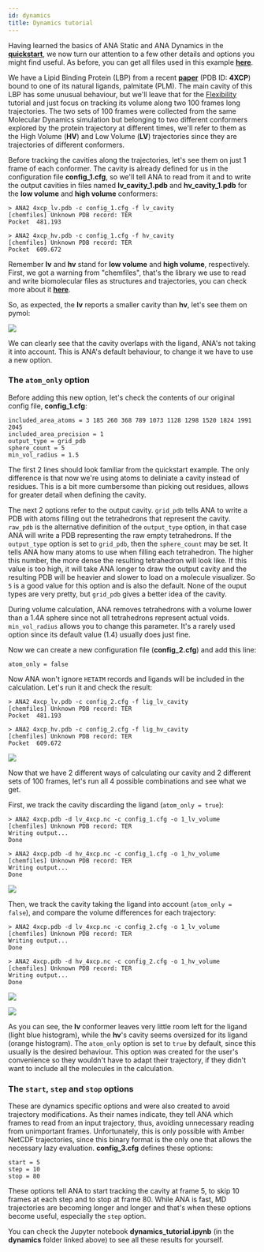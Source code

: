 ```yaml
---
id: dynamics
title: Dynamics tutorial
---
```


Having learned the basics of ANA Static and ANA Dynamics in the [**quickstart**](quickstart.html),
we now turn our attention to a few other details and options you might find useful.
As before, you can get all files used in this example [**here**](https://github.com/anadynamics/ANA2/tree/master/aux/dynamics).

We have a Lipid Binding Protein (LBP) from a recent [**paper**](https://pubmed.ncbi.nlm.nih.gov/31365253/)
(PDB ID: **4XCP**) bound to one of its natural ligands, palmitate (PLM). The main cavity of this LBP has
some unusual behaviour, but we'll leave that for the [Flexibility](flexibility.html) tutorial and just
focus on tracking its volume along two 100 frames long trajectories. The two sets of 100 frames were
collected from the same Molecular Dynamics simulation but belonging to two different conformers explored by the protein
trajectory at different times, we'll refer to them as the High Volume (**HV**) and Low Volume (**LV**) trajectories
since they are trajectories of different conformers.

Before tracking the cavities along the trajectories, let's see them on just 1 frame of each conformer. The cavity is
already defined for us in the configuration file **config_1.cfg**, so we'll tell ANA to read from it and to write
the output cavities in files named **lv_cavity_1.pdb** and **hv_cavity_1.pdb** for the **low volume** and **high volume**
conformers:

```
> ANA2 4xcp_lv.pdb -c config_1.cfg -f lv_cavity
[chemfiles] Unknown PDB record: TER
Pocket  481.193

> ANA2 4xcp_hv.pdb -c config_1.cfg -f hv_cavity
[chemfiles] Unknown PDB record: TER
Pocket  609.672
```

Remember **lv** and **hv** stand for **low volume** and **high volume**, respectively. First, we got a warning
from "chemfiles", that's the library we use to read and write biomolecular files as structures
and trajectories, you can check more about it [**here**](http://chemfiles.org/).

So, as expected, the **lv** reports a smaller cavity than **hv**, let's see them on pymol:

![](assets/dynamics/dynamics.png)

We can clearly see that the cavity overlaps with the ligand, ANA's not taking it into account.
This is ANA's default behaviour, to change it we have to use a new option.

### The `atom_only` option

Before adding this new option, let's check the contents of our original config file, **config_1.cfg**:

```
included_area_atoms = 3 185 260 368 789 1073 1128 1298 1520 1824 1991 2045 
included_area_precision = 1
output_type = grid_pdb 
sphere_count = 5
min_vol_radius = 1.5
```

The first 2 lines should look familiar from the quickstart example. The only difference is that now we're
using atoms to deliniate a cavity instead of residues. This is a bit more cumbersome than picking out residues,
allows for greater detail when defining the cavity.

The next 2 options refer to the output cavity. `grid_pdb` tells ANA to write a PDB with atoms filling out
the tetrahedrons that represent the cavity. `raw_pdb` is the alternative definition of the `output_type` option,
in that case ANA will write a PDB representing the raw empty tetrahedrons. 
If the `output_type` option is set to `grid_pdb`, then the `sphere_count` may be set. It tells ANA how many atoms
to use when filling each tetrahedron. The higher this number, the more dense the resulting tetrahedron will look like.
If this value is too high, it will take ANA longer to draw the output cavity and the resulting PDB will be heavier
and slower to load on a molecule visualizer. So `5` is a good value for this option and is also the default.
None of the ouput types are very pretty, but `grid_pdb` gives a better idea of the cavity.

During volume calculation, ANA removes tetrahedrons with a volume lower than a 1.4A sphere since not all
tetrahedrons represent actual voids. `min_vol_radius` allows you to change this parameter. It's a rarely
used option since its default value (1.4) usually does just fine.

Now we can create a new configuration file (**config_2.cfg**) and add this line:

```
atom_only = false
```

Now ANA won't ignore `HETATM` records and ligands will be included in the calculation. Let's run it
and check the result:

```
> ANA2 4xcp_lv.pdb -c config_2.cfg -f lig_lv_cavity
[chemfiles] Unknown PDB record: TER
Pocket  481.193

> ANA2 4xcp_hv.pdb -c config_2.cfg -f lig_hv_cavity
[chemfiles] Unknown PDB record: TER
Pocket  609.672
```

![](assets/dynamics/dynamics_lig.png)

Now that we have 2 different ways of calculating our cavity and 2 different sets of 100 frames, let's
run all 4 possible combinations and see what we get.

First, we track the cavity discarding the ligand (`atom_only = true`):

```
> ANA2 4xcp.pdb -d lv_4xcp.nc -c config_1.cfg -o 1_lv_volume
[chemfiles] Unknown PDB record: TER
Writing output...
Done

> ANA2 4xcp.pdb -d hv_4xcp.nc -c config_1.cfg -o 1_hv_volume
[chemfiles] Unknown PDB record: TER
Writing output...
Done
```

![](assets/dynamics/plot_1.png)

Then, we track the cavity taking the ligand into account (`atom_only = false`), and compare the volume differences for each trajectory:

```
> ANA2 4xcp.pdb -d lv_4xcp.nc -c config_2.cfg -o 1_lv_volume
[chemfiles] Unknown PDB record: TER
Writing output...
Done

> ANA2 4xcp.pdb -d hv_4xcp.nc -c config_2.cfg -o 1_hv_volume
[chemfiles] Unknown PDB record: TER
Writing output...
Done
```

![](assets/dynamics/plot_2.png)


![](assets/dynamics/plot_3.png)

As you can see, the **lv** conformer leaves very little room left for the ligand (light blue histogram),
while the **hv**'s cavity seems oversized for its ligand (orange histogram). The `atom_only` option is set to `true`
by default, since this usually is the desired behaviour. This option was created for the user's
convenience so they wouldn't have to adapt their trajectory, if they didn't want to include all the molecules in the
calculation.

### The `start`, `step` and `stop` options

These are dynamics specific options and were also created to avoid 
trajectory modifications. As their names indicate, they tell ANA which frames to read from an
input trajectory, thus, avoiding unnecessary reading from unimportant frames. Unfortunately, this is only
possible with Amber NetCDF trajectories, since this binary format is the only one that allows the
necessary lazy evaluation. **config_3.cfg** defines these options:

```
start = 5
step = 10
stop = 80
```

These options tell ANA to start tracking the cavity at frame 5, to skip 10 frames at each step and
to stop at frame 80. While ANA is fast, MD trajectories are becoming longer and longer and that's when
these options become useful, especially the `step` option.

You can check the Jupyter notebook **dynamics_tutorial.ipynb** (in the **dynamics** folder linked above)
to see all these results for yourself.

